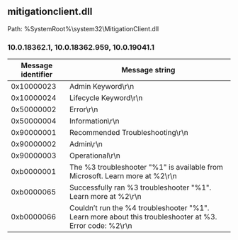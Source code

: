 ## mitigationclient.dll

Path: %SystemRoot%\system32\MitigationClient.dll

### 10.0.18362.1, 10.0.18362.959, 10.0.19041.1

Message identifier | Message string
--- | ---
0x10000023 | Admin Keyword\r\n
0x10000024 | Lifecycle Keyword\r\n
0x50000002 | Error\r\n
0x50000004 | Information\r\n
0x90000001 | Recommended Troubleshooting\r\n
0x90000002 | Admin\r\n
0x90000003 | Operational\r\n
0xb0000001 | The %3 troubleshooter "%1" is available from Microsoft. Learn more at %2\r\n
0xb0000065 | Successfully ran %3 troubleshooter "%1". Learn more at %2\r\n
0xb0000066 | Couldn’t run the %4 troubleshooter "%1". Learn more about this troubleshooter at %3. Error code: %2\r\n
